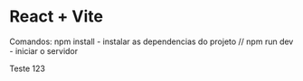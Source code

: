 # React + Vite

Comandos:
npm install - instalar as dependencias do projeto // 
npm run dev - iniciar o servidor 


Teste 123